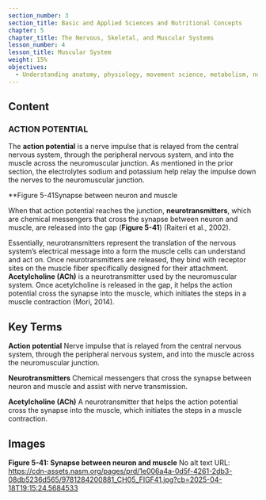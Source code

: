 ```yaml
---
section_number: 3
section_title: Basic and Applied Sciences and Nutritional Concepts
chapter: 5
chapter_title: The Nervous, Skeletal, and Muscular Systems
lesson_number: 4
lesson_title: Muscular System
weight: 15%
objectives:
  - Understanding anatomy, physiology, movement science, metabolism, nutrition, and supplementation.
---
```


## Content
### ACTION POTENTIAL

The **action potential** is a nerve impulse that is relayed from the central nervous system, through the peripheral nervous system, and into the muscle across the neuromuscular junction. As mentioned in the prior section, the electrolytes sodium and potassium help relay the impulse down the nerves to the neuromuscular junction.

**Figure 5-41Synapse between neuron and muscle

When that action potential reaches the junction, **neurotransmitters**, which are chemical messengers that cross the synapse between neuron and muscle, are released into the gap (**Figure 5-41**) (Raiteri et al., 2002).

Essentially, neurotransmitters represent the translation of the nervous system’s electrical message into a form the muscle cells can understand and act on. Once neurotransmitters are released, they bind with receptor sites on the muscle fiber specifically designed for their attachment. **Acetylcholine (ACh)** is a neurotransmitter used by the neuromuscular system. Once acetylcholine is released in the gap, it helps the action potential cross the synapse into the muscle, which initiates the steps in a muscle contraction (Mori, 2014).

## Key Terms

**Action potential**
Nerve impulse that is relayed from the central nervous system, through the peripheral nervous system, and into the muscle across the neuromuscular junction.

**Neurotransmitters**
Chemical messengers that cross the synapse between neuron and muscle and assist with nerve transmission.

**Acetylcholine (ACh)**
A neurotransmitter that helps the action potential cross the synapse into the muscle, which initiates the steps in a muscle contraction.

## Images

**Figure 5-41: Synapse between neuron and muscle**
No alt text
URL: https://cdn-assets.nasm.org/pages/prd/1e006a4a-0d5f-4261-2db3-08db5236d565/9781284200881_CH05_FIGF41.jpg?cb=2025-04-18T19:15:24.5684533